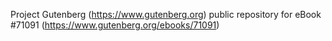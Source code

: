 Project Gutenberg (https://www.gutenberg.org) public repository for
eBook #71091 (https://www.gutenberg.org/ebooks/71091)
